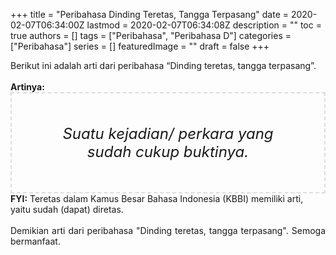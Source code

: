 +++
title = "Peribahasa Dinding Teretas, Tangga Terpasang"
date = 2020-02-07T06:34:00Z
lastmod = 2020-02-07T06:34:08Z
description = ""
toc = true
authors = []
tags = ["Peribahasa", "Peribahasa D"]
categories = ["Peribahasa"]
series = []
featuredImage = ""
draft = false
+++

<div dir="ltr" style="text-align: left;" trbidi="on"><div style="text-align: justify;">Berikut ini adalah arti dari peribahasa “Dinding teretas, tangga terpasang”.</div><br /><div style="text-align: justify;"><b>Artinya:</b></div><div style="border: 2px dashed #ddd; font-size: 24px; height: auto; margin: 0 auto; padding: 50px; text-align: center; width: auto;"><i>Suatu kejadian/ perkara yang sudah cukup buktinya.</i></div><b>FYI:</b> Teretas dalam Kamus Besar Bahasa Indonesia (KBBI) memiliki arti, yaitu sudah (dapat) diretas.<br /><br /><div style="text-align: justify;">Demikian arti dari peribahasa "Dinding teretas, tangga terpasang". Semoga bermanfaat.</div></div>
